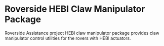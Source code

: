 # Roverside HEBI Claw Manipulator Package

Roverside Assistance project HEBI claw manipulator package provides claw
manipulator control utilities for the rovers with HEBI actuators.
